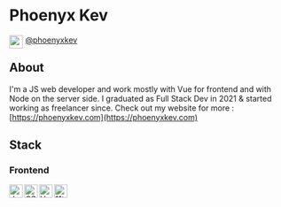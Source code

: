 # Phoenyx Kev

<!--
**phoenyxKev/phoenyxKev** is a ✨ _special_ ✨ repository because its `README.md` (this file) appears on your GitHub profile.

Here are some ideas to get you started:

- 🔭 I’m currently working on ...
- 🌱 I’m currently learning ...
- 👯 I’m looking to collaborate on ...
- 🤔 I’m looking for help with ...
- 💬 Ask me about ...
- 📫 How to reach me: ...
- 😄 Pronouns: ...
- ⚡ Fun fact: ...
-->

<img height="24px" align="left" src="https://cdn.jsdelivr.net/gh/devicons/devicon/icons/twitter/twitter-original.svg" style="padding-right:2px; vertical-align:middle"/>[@phoenyxkev](https://twitter.com/phoenyxKev)

## About

I'm a JS web developer and work mostly with Vue for frontend and with Node on the server side. I graduated as Full Stack Dev in 2021 & started working as freelancer since. Check out my website for more : [https://phoenyxkev.com](https://phoenyxkev.com)

## Stack

### Frontend
<img height="24px" src="https://cdn.jsdelivr.net/gh/devicons/devicon/icons/javascript/javascript-original.svg" alt="JavaScript" align="left" />
<img height="24px" src="https://cdn.jsdelivr.net/gh/devicons/devicon/icons/css3/css3-plain.svg" alt="CSS" align="left" />
<img height="24px" src="https://cdn.jsdelivr.net/gh/devicons/devicon/icons/vuejs/vuejs-original.svg" alt="Vue" align="left" />
<img height="24px" src="https://cdn.jsdelivr.net/gh/devicons/devicon/icons/eleventy/eleventy-plain.svg" alt="11ty" align="left" />
